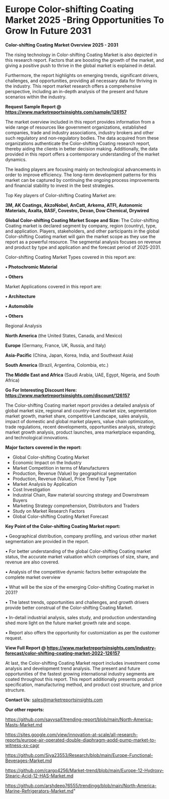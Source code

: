  # Europe Color-shifting Coating Market 2025 -Bring Opportunities To Grow In Future 2031

<Strong> Color-shifting Coating Market Overview 2025 - 2031</strong>

The rising technology in Color-shifting Coating Market is also depicted in this research report. Factors that are boosting the growth of the market, and giving a positive push to thrive in the global market is explained in detail.

Furthermore, the report highlights on emerging trends, significant drivers, challenges, and opportunities, providing all necessary data for thriving in the industry. This report market research offers a comprehensive perspective, including an in-depth analysis of the present and future scenarios within the industry.

<strong>Request Sample Report @ <a href=https://www.marketreportsinsights.com/sample/126157>https://www.marketreportsinsights.com/sample/126157</a></strong>

The market overview included in this report provides information from a wide range of resources like government organizations, established companies, trade and industry associations, industry brokers and other such regulatory and non-regulatory bodies. The data acquired from these organizations authenticate the Color-shifting Coating research report, thereby aiding the clients in better decision making. Additionally, the data provided in this report offers a contemporary understanding of the market dynamics.

The leading players are focusing mainly on technological advancements in order to improve efficiency. The long-term development patterns for this market can be captured by continuing the ongoing process improvements and financial stability to invest in the best strategies.

Top Key players of Color-shifting Coating Market are:

<strong>3M, AK Coatings, AkzoNobel, AnCatt, Arkema, ATFI, Autonomic Materials, Axalta, BASF, Covestro, Devan, Dow Chemical, Drywired</strong>

<strong><b>Global Color-shifting Coating Market Scope and Size:</b></strong>
The Color-shifting Coating market is declared segment by company, region (country), type, and application. Players, stakeholders, and other participants in the global Color-shifting Coating market will gain the market scope as they use the report as a powerful resource. The segmental analysis focuses on revenue and product by type and application and the forecast period of 2025-2031.

Color-shifting Coating Market Types covered in this report are:

<strong>• Photochromic Material

• Others</strong>

Market Applications covered in this report are:

<strong>• Architecture

• Automobile

• Others</strong> 

Regional Analysis

<strong>North America</strong> (the United States, Canada, and Mexico)

<strong>Europe</strong> (Germany, France, UK, Russia, and Italy)

<strong>Asia-Pacific</strong> (China, Japan, Korea, India, and Southeast Asia)

<strong>South America</strong> (Brazil, Argentina, Colombia, etc.)

<strong>The Middle East and Africa</strong> (Saudi Arabia, UAE, Egypt, Nigeria, and South Africa)

<strong>Go For Interesting Discount Here: <a href=https://www.marketreportsinsights.com/discount/126157>https://www.marketreportsinsights.com/discount/126157</a></strong>

The Color-shifting Coating market report provides a detailed analysis of global market size, regional and country-level market size, segmentation market growth, market share, competitive Landscape, sales analysis, impact of domestic and global market players, value chain optimization, trade regulations, recent developments, opportunities analysis, strategic market growth analysis, product launches, area marketplace expanding, and technological innovations.

<strong><b>Major factors covered in the report:</b></strong>
<ul>
  <li>Global Color-shifting Coating Market </li>
  <li>Economic Impact on the Industry</li>
  <li>Market Competition in terms of Manufacturers</li>
  <li>Production, Revenue (Value) by geographical segmentation</li>
  <li>Production, Revenue (Value), Price Trend by Type</li>
  <li>Market Analysis by Application</li>
  <li>Cost Investigation</li>
  <li>Industrial Chain, Raw material sourcing strategy and Downstream Buyers</li>
  <li>Marketing Strategy comprehension, Distributors and Traders</li>
  <li>Study on Market Research Factors</li>
  <li>Global Color-shifting Coating Market Forecast</li>
</ul>

<strong><b>Key Point of the Color-shifting Coating Market report:</b></strong>

• Geographical distribution, company profiling, and various other market segmentation are provided in the report.

• For better understanding of the global Color-shifting Coating market status, the accurate market valuation which comprises of size, share, and revenue are also covered.

• Analysis of the competitive dynamic factors better extrapolate the complete market overview

• What will be the size of the emerging Color-shifting Coating market in 2031?

• The latest trends, opportunities and challenges, and growth drivers provide better construal of the Color-shifting Coating Market.

• In-detail industrial analysis, sales study, and production understanding shed more light on the future market growth rate and scope.

• Report also offers the opportunity for customization as per the customer request.

<strong><b>View Full Report @ <a href=https://www.marketreportsinsights.com/industry-forecast/color-shifting-coating-market-2022-126157>https://www.marketreportsinsights.com/industry-forecast/color-shifting-coating-market-2022-126157</a></b></strong>


At last, the Color-shifting Coating Market report includes investment come analysis and development trend analysis. The present and future opportunities of the fastest growing international industry segments are coated throughout this report. This report additionally presents product specification, manufacturing method, and product cost structure, and price structure.

<strong>Contact Us:</strong>
sales@marketreportsinsights.com

<strong>Our other reports:</strong>

<a href=https://github.com/sayysaif/trending-report/blob/main/North-America-Masts-Market.md>https://github.com/sayysaif/trending-report/blob/main/North-America-Masts-Market.md</a>

<a href=https://sites.google.com/view/innovation-at-scale/all-research-reports/europe-air-operated-double-diaphragm-aodd-pump-market-to-witness-xx-cagr>https://sites.google.com/view/innovation-at-scale/all-research-reports/europe-air-operated-double-diaphragm-aodd-pump-market-to-witness-xx-cagr</a>

<a href=https://github.com/Siya23553/Research/blob/main/Europe-Functional-Beverages-Market.md>https://github.com/Siya23553/Research/blob/main/Europe-Functional-Beverages-Market.md</a>

<a href=https://github.com/cargo4256/Market-trend/blob/main/Europe-12-Hydroxy-Stearic-Acid-12-HAS-Market.md>https://github.com/cargo4256/Market-trend/blob/main/Europe-12-Hydroxy-Stearic-Acid-12-HAS-Market.md</a>

<a href=https://github.com/arshdeep76555/trendingg/blob/main/North-America-Marine-Refrigerators-Market.md>https://github.com/arshdeep76555/trendingg/blob/main/North-America-Marine-Refrigerators-Market.md</a>"
